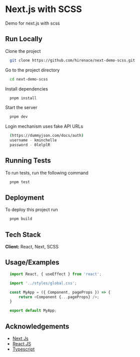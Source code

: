 
# Next.js with SCSS

Demo for next.js with scss

## Run Locally

Clone the project

```bash
  git clone https://github.com/hirenace/next-demo-scss.git
```

Go to the project directory

```bash
  cd next-demo-scss
```

Install dependencies

```bash
  pnpm install
```

Start the server

```bash
  pnpm dev
```

Login mechanism uses fake API URLs 
```bash
  (https://dummyjson.com/docs/auth)
  username - kminchelle
  password - 0lelplR
```

## Running Tests

To run tests, run the following command

```bash
  pnpm test
```


## Deployment

To deploy this project run

```bash
  pnpm build
```


## Tech Stack

**Client:** React, Next, SCSS

## Usage/Examples

```javascript
  import React, { useEffect } from 'react';

  import '../styles/global.css';

  const MyApp = ({ Component, pageProps }) => {
      return <Component {...pageProps} />;
  }

  export default MyApp;

```


## Acknowledgements

 - [Next Js](https://nextjs.org/docs)
 - [React JS](https://react.dev/learn)
 - [Typescript](https://www.typescriptlang.org/docs/)
